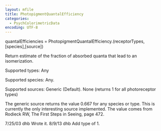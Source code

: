 ```yaml
---
layout: mfile
title: PhotopigmentQuantalEfficiency
categories:
  - PsychColorimetricData
encoding: UTF-8
---
```


 quantalEfficiencies = PhotopigmentQuantalEfficiency.(receptorTypes,[species],[source])

 Return estimate of the fraction of absorbed quanta that lead to an isomerization.

 Supported types:
   Any

 Supported species:
        Any.

 Supported sources:
    Generic (Default).
   None (returns 1 for all photoreceptor types)

 The generic source returns the value 0.667 for any species or type.  This
 is currently the only interesting source implemented.  The value comes from
 Rodieck RW, The First Steps in Seeing, page 472.

 7/25/03  dhb  Wrote it.
 8/9/13   dhb  Add type of 1.